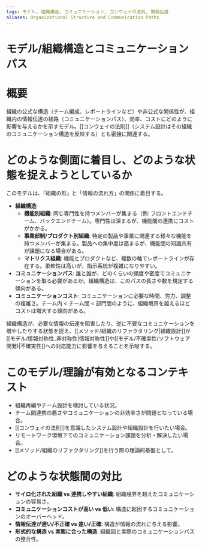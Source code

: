 ```yaml
---
tags: モデル, 組織構造, コミュニケーション, コンウェイの法則, 情報伝達
aliases: Organizational Structure and Communication Paths
---
```

# モデル/組織構造とコミュニケーションパス

# 概要
組織の公式な構造（チーム編成、レポートラインなど）や非公式な関係性が、組織内の情報伝達の経路（コミュニケーションパス）、効率、コストにどのように影響を与えるかを示すモデル。[[コンウェイの法則]]（システム設計はその組織のコミュニケーション構造を反映する）とも密接に関連する。

# どのような側面に着目し、どのような状態を捉えようとしているか
このモデルは、「組織の形」と「情報の流れ方」の関係に着目する。
* **組織構造**:
    * **機能別組織**: 同じ専門性を持つメンバーが集まる（例: フロントエンドチーム、バックエンドチーム）。専門性は深まるが、機能間の連携にコストがかかる。
    * **事業部制/プロダクト別組織**: 特定の製品や事業に関連する様々な機能を持つメンバーが集まる。製品への集中度は高まるが、機能間の知識共有が課題になる場合がある。
    * **マトリクス組織**: 機能とプロダクトなど、複数の軸でレポートラインが存在する。柔軟性は高いが、指示系統が複雑になりやすい。
* **コミュニケーションパス**: 誰と誰が、どのくらいの頻度や密度でコミュニケーションを取る必要があるか。組織構造は、このパスの長さや数を規定する傾向がある。
* **コミュニケーションコスト**: コミュニケーションに必要な時間、労力、調整の複雑さ。チーム内 < チーム間 < 部門間のように、組織境界を越えるほどコストは増大する傾向がある。

組織構造が、必要な情報の伝達を阻害したり、逆に不要なコミュニケーションを増やしたりする状態を捉え、[[メソッド/組織のリファクタリング|組織設計]]が[[モデル/情報対称性_非対称性|情報対称性]]や[[モデル/不確実性(ソフトウェア開発)|不確実性]]への対応能力に影響を与えることを示唆する。

# このモデル/理論が有効となるコンテキスト
* 組織再編やチーム設計を検討している状況。
* チーム間連携の悪さやコミュニケーションの非効率さが問題となっている場合。
* [[コンウェイの法則]]を意識したシステム設計や組織設計を行いたい場合。
* リモートワーク環境下でのコミュニケーション課題を分析・解決したい場合。
* [[メソッド/組織のリファクタリング]]を行う際の理論的基盤として。

# どのような状態間の対比
* **サイロ化された組織 vs 連携しやすい組織**: 組織境界を越えたコミュニケーションの容易さ。
* **コミュニケーションコストが高い vs 低い**: 構造に起因するコミュニケーションのオーバーヘッド。
* **情報伝達が遅い/不正確 vs 速い/正確**: 構造が情報の流れに与える影響。
* **形式的な構造 vs 実態に合った構造**: 組織図と実際のコミュニケーションパスの整合性。